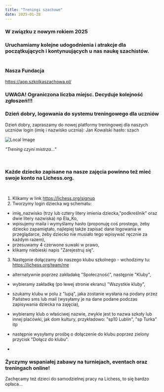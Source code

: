 ```yaml
---
title: "Treningi szachowe"
date: 2025-01-28
---
```

### W związku z nowym rokiem 2025
### Uruchamiamy kolejne udogodnienia i atrakcje dla początkujących i kontynuujących u nas naukę szachistów. 

### <br> Nasza Fundacja 

https://app.szkolkaszachowa.pl/

### UWAGA! Ograniczona liczba miejsc. Decyduje kolejność zgłoszeń!!!

### Dzień dobry, logowania do systemu treningowego dla uczniów

Dzień dobry, zapraszamy do nowej platformy treningowej dla naszych uczniów 
login (imię i nazwisko ucznia): Jan Kowalski
hasło: szach

![Local Image](/szachy.audycje.com.pl/blob/main/static/uploads/chess-logowanie.png "Local Image")


<i>"Trening czyni mistrza..."</i>

<br>

### Każde dziecko zapisane na nasze zajęcia powinno też mieć swoje konto na Lichess.org.
<br>

1. Klikamy w link https://lichess.org/signup
2. Tworzymy login dziecka wg schematu: 

- imię_nazwisko (trzy lub cztery litery imienia dziecka,"podkreślnik" oraz dwie litery nazwiska) np Ela_Ko,
- wpisujemy maila i wymyślamy hasło (proponuję coś prostego, żeby dziecko zapamiętało, najlepiej także zapisać dane logowania w przeglądarce, żeby dziecko nie musiało tego wpisywać ręcznie za każdym razem),
- przesuwamy 4 czerwone suwaki w prawo,
- klikamy niebieski napis "Zarejestruj się".

3. Następnie dołączamy do naszego klubu szkolnego - wchodzimy tu: https://lichess.org/team/me

- alternatywnie poprzez zakładakę "Społeczność", następnie "Kluby",
- wybieramy zakładkę (po lewej stronie ekranu) "Wszystkie kluby",
- szukamy klubu w polu z "lupą", jaka zostanie wysłana na podany przez Państwo sms lub mail (wysyłamy je na dane podane podczas zapisywania dziecka na zajęcia),
- wybieramy klub o właściwej nazwie, zwykle jest to nazwa szkoły lub innej plaćówki, jak dom kultury, przykładowo:
  "sp10 Lublin", "sp Turka" itp

- następnie wysyłamy prośbę o dołączenie do klubu poprzez zielony przycisk "Dołącz do klubu".
- 
### Życzymy wspaniałej zabawy na turniejach, eventach oraz treningach online!
Zachęcamy też dzieci do samodzielnej pracy na Lichess, to się bardzo opłaca...
